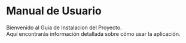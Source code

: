 # Manual de Usuario  
Bienvenido al Guia de Instalacion del Proyecto.  
Aquí encontrarás información detallada sobre cómo usar la aplicación.  
